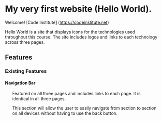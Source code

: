 # My very first website (Hello World).

Welcome!  [Code Institute] (https://codeinstitute.net)

Hello World is a site that displays icons for the technologies used throughout this course.  The site includes logos and links to each technology across three pages.

##  Features 

### Existing Features 

#### Navigation Bar 
<ul>Featured on all three pages and includes links to each page.  It is identical in all three pages.
</ul>
<ul>This section will allow the user to easily navigate from section to section on all devices without having to use the back button.
</ul>

